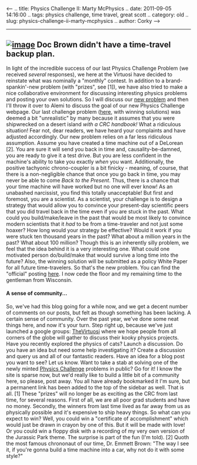 <--
.. title: Physics Challenge II:  Marty McPhysics
.. date: 2011-09-05 14:16:00
.. tags: physics challenge, time travel, great scott
.. category: old
.. slug: physics-challenge-ii-marty-mcphysics
.. author: Corky
-->


  ------------------------------------------------------------------------------------------------------------------------------------------------------------------------------------------------------------
  [![image](http://1.bp.blogspot.com/-cuT_VPl_Yd8/TmQbG_7B5DI/AAAAAAAAAOs/DA9sTNI-nGk/s1600/greatscott.jpg)](http://1.bp.blogspot.com/-cuT_VPl_Yd8/TmQbG_7B5DI/AAAAAAAAAOs/DA9sTNI-nGk/s1600/greatscott.jpg)
  Doc Brown didn't have a time-travel backup plan.
  ------------------------------------------------------------------------------------------------------------------------------------------------------------------------------------------------------------

In light of the incredible success of our last Physics Challenge Problem
(we received *several* responses), we here at the Virtuosi have decided
to reinstate what was nominally a "monthly" contest. In addition to a
brand-spankin'-new problem (with "prizes", see [1]), we have also tried
to make a nice collaborative environment for discussing interesting
physics problems and posting your own solutions. So I will discuss our
[new
problem](http://pages.physics.cornell.edu/~aalemi/challenge/timemachine.php)
and then I'll throw it over to Alemi to discuss the goal of our new
Physics Challenge webpage. Our last challenge problem
([here](http://pages.physics.cornell.edu/~aalemi/challenge/archive.php),
with winning solutions) was deemed a bit "unrealistic" by many because
it assumes that you were shipwrecked on a desert island *with a CRC
handbook!* What a ridiculous situation! Fear not, dear readers, we have
heard your complaints and have adjusted accordingly. Our new problem
relies on a far less ridiculous assumption. Assume you have created a
time machine out of a DeLorean [2]. You are sure it will send you back
in time and, causality-be-damned, you are ready to give it a test drive.
But you are less confident in the machine's ability to take you exactly
*when* you want. Additionally, the positive tachyonic chrono-coupler is
a bit finicky - meaning, of course, that there is a non-negligible
chance that once you go back in time, you may never be able to come
*Back to the Present*. Thus, there is a chance that your time machine
will have worked but no one will ever know! As an unabashed narcissist,
you find this totally unacceptable! But first and foremost, you are a
scientist. As a scientist, your challenge is to design a strategy that
would allow you to convince your present-day scientific peers that you
did travel back in the time even if you are stuck in the past. What
could you build/make/leave in the past that would be most likely to
convince modern scientists that it *had* to be from a time-traveler and
not just some hoaxer? How long would your strategy be effective? Would
it work if you were stuck ten thousand years in the past? What about a
million years in the past? What about 100 million? Though this is an
inherently silly problem, we feel that the idea behind it is a very
interesting one. What could one motivated person do/build/make that
would survive a long time into the future? Also, the winning solution
will be submitted as a policy White Paper for all future time-travelers.
So that's the new problem. You can find the "official" posting
[here](http://pages.physics.cornell.edu/~aalemi/challenge/timemachine.php).
I now cede the floor and my remaining time to the gentleman from
Wisconsin.

#### A sense of community...

So, we've had this blog going for a while now, and we get a decent
number of comments on our posts, but felt as though something has been
lacking. A certain sense of community. Over the past year, we've done
some neat things here, and now it's your turn. Step right up, because
we've just launched a google groups:
[TheVirtuosi](https://groups.google.com/forum/#!forum/thevirtuosi) where
we hope people from all corners of the globe will gather to discuss
their kooky physics projects. Have you recently explored the physics of
cats? Launch a discussion. Do you have an idea but need some help
investigating it? Create a discussion and query us and all of our
fantastic readers. Have an idea for a blog post you want to see? Let us
know. Want to take a stab at solving one of the newly minted [Physics
Challenge](http://bit.ly/physicschallenge) problems in public? Go for
it! I know the site is sparse now, but we'd really like to build a
little bit of a community here, so please, post away. You all have
already bookmarked it I'm sure, but a permanent link has been added to
the top of the sidebar as well. That is all. [1] These "prizes" will no
longer be as exciting as the CRC from last time, for several reasons.
First of all, we are all poor grad students and have no money. Secondly,
the winners from last time lived as far away from us as physically
possible and it's expensive to ship heavy things. So what can you expect
to win? Well, you could win a "certificate of accomplishment" which
would just be drawn in crayon by one of this. But it will be made with
love! Or you could win a floppy disk with a recording of my very own
version of the Jurassic Park theme. The surprise is part of the fun (I'm
told). [2] Quoth the most famous chrononaut of our time, Dr. Emmett
Brown: "The way I see it, if you're gonna build a time machine into a
car, why not do it with some style?"
